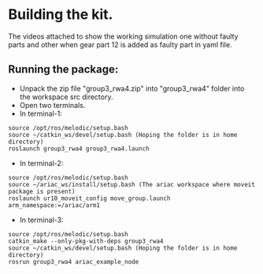 # Building the kit.

The videos attached to show the working simulation one without faulty parts and other when gear part 12 is added as faulty part in yaml file. 

## Running the package:

- Unpack the zip file "group3_rwa4.zip" into "group3_rwa4" folder into the workspace src directory.
- Open two terminals.
- In terminal-1:
```
source /opt/ros/melodic/setup.bash
source ~/catkin_ws/devel/setup.bash (Hoping the folder is in home directory)
roslaunch group3_rwa4 group3_rwa4.launch
```
- In terminal-2:
```
source /opt/ros/melodic/setup.bash
source ~/ariac_ws/install/setup.bash (The ariac workspace where moveit package is present)
roslaunch ur10_moveit_config move_group.launch arm_namespace:=/ariac/arm1
```
- In terminal-3:
```
source /opt/ros/melodic/setup.bash
catkin_make --only-pkg-with-deps group3_rwa4
source ~/catkin_ws/devel/setup.bash (Hoping the folder is in home directory)
rosrun group3_rwa4 ariac_example_node
```

	
